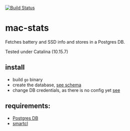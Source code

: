 
[![Build Status](https://github.com/laurentbh/mac-stats/workflows/Go/badge.svg)](https://github.com/laurentbh/mac-stats/actions)

# mac-stats

Fetches battery and SSD info and stores in a Postgres DB.

Tested under Catalina (10.15.7)

## install
- build `go` binary
- create the database, [see schema](https://github.com/laurentbh/mac-stats/schema.sql)
- change DB credentials, as there is no config yet [see](https://github.com/laurentbh/mac-stats/blob/main/postgres.go#L15-L21)
## requirements:
- [Postgres DB](https://www.postgresql.org/)
- [smartcl](www.smartmontools.org)
